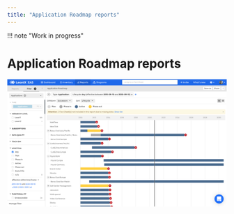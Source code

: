 ```yaml
---
title: "Application Roadmap reports"
---
```


!!! note "Work in progress"

# Application Roadmap reports

![Application Roadmap reports](../assets/images/application-roadmap.png)

<!--
![](https://www.leanix.net/hubfs/roadmap-8-Col-XL.svg)
-->
